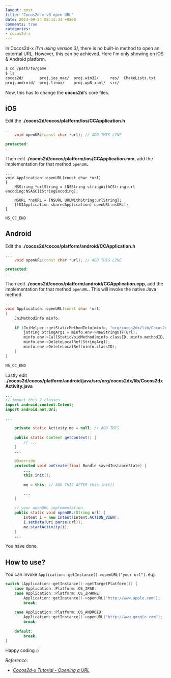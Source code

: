 ```yaml
---
layout: post
title: "Cocos2d-x v3 open URL"
date: 2014-09-24 08:13:34 +0800
comments: true
categories: 
- cocos2d-x
---
```


In Cocos2d-x _(I'm using version 3)_, there is no built-in method to open an external URL. However, this can be achieved. Here I'm only showing on iOS & Android platform.

```sh
$ cd /path/to/game
$ ls
cocos2d/       proj.ios_mac/  proj.win32/     res/  CMakeLists.txt
proj.android/  proj.linux/    proj.wp8-xaml/  src/
```

Now, this has to change the **cocos2d**'s core files.

## iOS

Edit the **./cocos2d/cocos/platform/ios/CCApplication.h**

```cpp CCApplication.h
...
    void openURL(const char *url); // ADD THIS LINE

protected:
...
```

Then edit **./cocos2d/cocos/platform/ios/CCApplication.mm**, add the implementation for that method `openURL`

```obj-c CCApplication.mm
...
void Application::openURL(const char *url)
{
    NSString *urlString = [NSString stringWithCString:url encoding:NSASCIIStringEncoding];
    
    NSURL *nsURL = [NSURL URLWithString:urlString];
    [[UIApplication sharedApplication] openURL:nsURL];
}

NS_CC_END
```

## Android

Edit the **./cocos2d/cocos/platform/android/CCApplication.h**

```cpp CCApplication.h
...
    void openURL(const char *url); // ADD THIS LINE

protected:
...
```

Then edit **./cocos2d/cocos/platform/android/CCApplication.cpp**, add the implementation for that method `openURL`. This will invoke the native Java method.

```cpp CCApplication.cpp
...
void Application::openURL(const char *url)
{
    JniMethodInfo minfo;
    
    if (JniHelper::getStaticMethodInfo(minfo, "org/cocos2dx/lib/Cocos2dxActivity", "openURL", "(Ljava/lang/String;)V")) {
        jstring StringArg1 = minfo.env->NewStringUTF(url);
        minfo.env->CallStaticVoidMethod(minfo.classID, minfo.methodID, StringArg1);
        minfo.env->DeleteLocalRef(StringArg1);
        minfo.env->DeleteLocalRef(minfo.classID);
    }
}

NS_CC_END
```

Lastly edit **./cocos2d/cocos/platform/android/java/src/org/cocos2dx/lib/Cocos2dxActivity.java**

```java Cocos2dxActivity.java
...
// import this 2 classes
import android.content.Intent;
import android.net.Uri;

...

    private static Activity me = null; // ADD THIS
        
    public static Context getContext() {
        // ...
    }
    ...

    @Override
    protected void onCreate(final Bundle savedInstanceState) {
        ...
        this.init();
        
        me = this; // ADD THIS AFTER this.init()

        ...
    }

    // your openURL implementation
    public static void openURL(String url) {
        Intent i = new Intent(Intent.ACTION_VIEW);
        i.setData(Uri.parse(url));
        me.startActivity(i);
    }
    ...
```

You have done.

## How to use?

You can invoke `Application::getInstance()->openURL("your url")`. e.g.

```cpp MyScene.cpp
switch (Application::getInstance()->getTargetPlatform()) {
    case Application::Platform::OS_IPAD:
    case Application::Platform::OS_IPHONE:
        Application::getInstance()->openURL("http://www.apple.com");
        break;
        
    case Application::Platform::OS_ANDROID:
        Application::getInstance()->openURL("http://www.google.com");
        break;
        
    default:
        break;
}
```

Happy coding :)

_Reference:_

- _[Cocos2d-x Tutorial - Opening a URL](http://www.youtube.com/watch?v=QdrCZvOXssY)_

